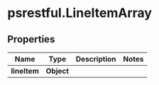 # psrestful.LineItemArray

## Properties
Name | Type | Description | Notes
------------ | ------------- | ------------- | -------------
**lineItem** | **Object** |  | 
